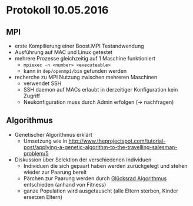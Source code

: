 # Protokoll 10.05.2016

## MPI

* erste Kompilierung einer Boost.MPI Testandwendung
* Ausführung auf MAC und Linux getestet
* mehrere Prozesse gleichzeitig auf 1 Maschine funktioniert
  * ```mpiexec -n <number> <executeable>```
  * kann in ```dep/openmpi/bin``` gefunden werden
* recherche zu MPI Nutzung zwischen mehreren Maschinen
  * verwendet SSH
  * SSH daemon auf MACs erlaubt in derzeitiger Konfiguration kein Zugriff
  * Neukonfiguration muss durch Admin erfolgen (-> nachfragen)

## Algorithmus

* Genetischer Algorithmus erklärt
  * Umsetzung wie in http://www.theprojectspot.com/tutorial-post/applying-a-genetic-algorithm-to-the-travelling-salesman-problem/5
* Diskussion über Selektion der verschiedenen Individuen
  * Individuen die sich gepaart haben werden zurückgelegt und stehen wieder zur Paarung bereit
  * Pärchen zur Paarung werden durch [Glücksrad Algorithmus](https://en.wikipedia.org/wiki/Fitness_proportionate_selection) entschieden (anhand von Fitness)
  * ganze Population wird ausgetauscht (alle Eltern sterben, Kinder ersetzen Eltern)
